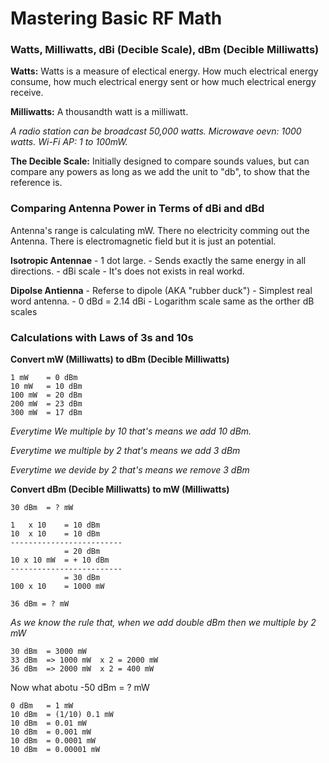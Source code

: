 # Mastering Basic RF Math

### Watts, Milliwatts, dBi (Decible Scale), dBm (Decible Milliwatts)

**Watts:** Watts is a measure of electical energy. How much electrical energy consume, how much electrical energy sent or how much electrical energy receive.

**Milliwatts:** A thousandth watt is a milliwatt.

*A radio station can be broadcast 50,000 watts.*
*Microwave oevn: 1000 watts.*
*Wi-Fi AP: 1 to 100mW.*

**The Decible Scale:** Initially designed to compare sounds values, but can compare any powers as long as we add the unit to "db", to show that the reference is.


### Comparing Antenna Power in Terms of dBi and dBd

Antenna's range is calculating mW. There no electricity comming out the Antenna. There is electromagnetic field but it is just an potential.

**Isotropic Antennae**
	- 1 dot large.
	- Sends exactly the same energy in all directions.
	- dBi scale
	- It's does not exists in real workd.

**Dipolse Antienna**
	- Referse to dipole (AKA "rubber duck")
	- Simplest real word antenna.
	- 0 dBd = 2.14 dBi
	- Logarithm scale same as the orther dB scales


### Calculations with Laws of 3s and 10s

**Convert mW (Milliwatts) to dBm  (Decible Milliwatts)**

```
1 mW	= 0 dBm
10 mW	= 10 dBm
100 mW	= 20 dBm
200 mW	= 23 dBm
300 mW	= 17 dBm
```

*Everytime We multiple by 10 that's means we add 10 dBm.*

*Everytime we multiple by 2 that's means we add 3 dBm*

*Everytime we devide by 2 that's means we remove 3 dBm*

**Convert dBm  (Decible Milliwatts) to mW (Milliwatts)**

```
30 dBm	= ? mW

1	x 10	= 10 dBm
10	x 10	= 10 dBm
-------------------------
			= 20 dBm
10 x 10 mW	= + 10 dBm
-------------------------
			= 30 dBm
100	x 10	= 1000 mW

36 dBm = ? mW
```

*As we know the rule that, when we add double dBm then we multiple by 2 mW*

```
30 dBm	= 3000 mW
33 dBm	=> 1000 mW	x 2 = 2000 mW
36 dBm	=> 2000 mW	x 2	= 400 mW
```

Now what abotu -50 dBm = ? mW

```
0 dBm	= 1 mW
10 dBm	= (1/10) 0.1 mW
10 dBm	= 0.01 mW
10 dBm	= 0.001 mW
10 dBm	= 0.0001 mW
10 dBm	= 0.00001 mW
```

